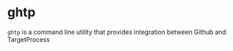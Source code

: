 # ghtp

`ghtp` is a command line utility that provides integration between Github and TargetProcess
